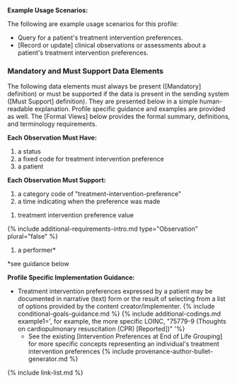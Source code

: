 

**Example Usage Scenarios:**

The following are example usage scenarios for this profile:

-  Query for a patient's treatment intervention preferences.
-  [Record or update] clinical observations or assessments about a patient's treatment intervention preferences.

### Mandatory and Must Support Data Elements


The following data elements must always be present ([Mandatory] definition) or must be supported if the data is present in the sending system ([Must Support] definition). They are presented below in a simple human-readable explanation. Profile specific guidance and examples are provided as well. The [Formal Views] below provides the formal summary, definitions, and terminology requirements.


**Each Observation Must Have:**

1. a status
2. a fixed code for treatment intervention preference
3. a patient

**Each Observation Must Support:**

1. a category code of "treatment-intervention-preference"
2. a time indicating when the preference was made
<!-- 3. who reported the preference -->
1. treatment intervention preference value



{% include additional-requirements-intro.md type="Observation" plural="false" %}

1. a performer*


*see guidance below
  
**Profile Specific Implementation Guidance:**

- Treatment intervention preferences expressed by a patient may be documented in narrative (text) form or the result of selecting from a list of options provided by the content creator/implementer.
{% include conditional-goals-guidance.md %}
{% include additional-codings.md example1=', for example, the more specific LOINC, "75779-9 (Thoughts on cardiopulmonary resuscitation (CPR) [Reported])"  '%}
  - See the existing [Intervention Preferences at End of Life Grouping] for more specific concepts representing an individual's treatment intervention preferences
{% include provenance-author-bullet-generator.md %}

{% include link-list.md %}
